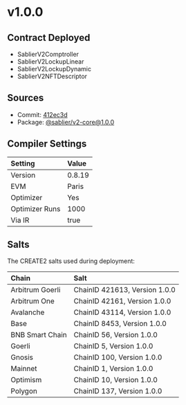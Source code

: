 # v1.0.0

## Contract Deployed

- SablierV2Comptroller
- SablierV2LockupLinear
- SablierV2LockupDynamic
- SablierV2NFTDescriptor

## Sources

- Commit: [412ec3d](https://github.com/sablier-labs/v2-core/commit/412ec3d3998a766507de96afdb26c797d2ae491d)
- Package: [@sablier/v2-core@1.0.0](https://npmjs.com/package/@sablier/v2-core/v/1.0.0)

## Compiler Settings

| Setting        | Value  |
| :------------- | :----- |
| Version        | 0.8.19 |
| EVM            | Paris  |
| Optimizer      | Yes    |
| Optimizer Runs | 1000   |
| Via IR         | true   |

## Salts

The CREATE2 salts used during deployment:

| Chain           | Salt                          |
| :-------------- | :---------------------------- |
| Arbitrum Goerli | ChainID 421613, Version 1.0.0 |
| Arbitrum One    | ChainID 42161, Version 1.0.0  |
| Avalanche       | ChainID 43114, Version 1.0.0  |
| Base            | ChainID 8453, Version 1.0.0   |
| BNB Smart Chain | ChainID 56, Version 1.0.0     |
| Goerli          | ChainID 5, Version 1.0.0      |
| Gnosis          | ChainID 100, Version 1.0.0    |
| Mainnet         | ChainID 1, Version 1.0.0      |
| Optimism        | ChainID 10, Version 1.0.0     |
| Polygon         | ChainID 137, Version 1.0.0    |
